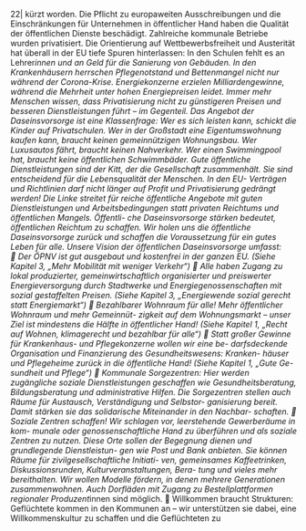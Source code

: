 22| 
kürzt worden. Die Pflicht zu europaweiten Ausschreibungen und die Einschränkungen 
für Unternehmen in öffentlicher Hand haben die Qualität der öffentlichen Dienste 
beschädigt. Zahlreiche kommunale Betriebe wurden privatisiert. Die Orientierung auf 
Wettbewerbsfreiheit und Austerität hat überall in der EU tiefe Spuren hinterlassen: In 
den Schulen fehlt es an Lehrer*innen und an Geld für die Sanierung von Gebäuden. In 
den Krankenhäusern herrschen Pflegenotstand und Bettenmangel nicht nur während 
der Corona-Krise. Energiekonzerne erzielen Milliardengewinne, während die Mehrheit 
unter hohen Energiepreisen leidet. Immer mehr Menschen wissen, dass Privatisierung 
nicht zu günstigeren Preisen und besseren Dienstleistungen führt – im Gegenteil. 
Das Angebot der Daseinsvorsorge ist eine Klassenfrage: Wer es sich leisten kann, 
schickt die Kinder auf Privatschulen. Wer in der Großstadt eine Eigentumswohnung 
kaufen kann, braucht keinen gemeinnützigen Wohnungsbau. Wer Luxusautos fährt, 
braucht keinen Nahverkehr. Wer einen Swimmingpool hat, braucht keine öffentlichen 
Schwimmbäder. Gute öffentliche Dienstleistungen sind der Kitt, der die Gesellschaft 
zusammenhält. Sie sind entscheidend für die Lebensqualität der Menschen. In den EU-
Verträgen und Richtlinien darf nicht länger auf Profit und Privatisierung gedrängt 
werden! Die Linke streitet für reiche öffentliche Angebote mit guten Dienstleistungen 
und Arbeitsbedingungen statt privaten Reichtums und öffentlichen Mangels. Öffentli-
che Daseinsvorsorge stärken bedeutet, öffentlichen Reichtum zu schaffen. Wir holen 
uns die öffentliche Daseinsvorsorge zurück und schaffen die Voraussetzung für ein 
gutes Leben für alle. 
Unsere Vision der öffentlichen Daseinsvorsorge umfasst:  
 Der ÖPNV ist gut ausgebaut und kostenfrei in der ganzen EU. (Siehe Kapitel 3, 
„Mehr Mobilität mit weniger Verkehr“) 
 Alle haben Zugang zu lokal produzierter, gemeinwirtschaftlich organisierter und 
preiswerter Energieversorgung durch Stadtwerke und Energiegenossenschaften mit 
sozial gestaffelten Preisen. (Siehe Kapitel 3, „Energiewende sozial gerecht statt 
Energiemarkt“) 
 Bezahlbarer Wohnraum für alle! Mehr öffentlicher Wohnraum und mehr Gemeinnüt-
zigkeit auf dem Wohnungsmarkt – unser Ziel ist mindestens die Hälfte in öffentlicher 
Hand! (Siehe Kapitel 1, „Recht auf Wohnen, klimagerecht und bezahlbar für alle“) 
 Statt großer Gewinne für Krankenhaus- und Pflegekonzerne wollen wir eine be-
darfsdeckende Organisation und Finanzierung des Gesundheitswesens: Kranken-
häuser und Pflegeheime zurück in die öffentliche Hand! (Siehe Kapitel 1, „Gute Ge-
sundheit und Pflege“) 
 Kommunale Sorgezentren: Hier werden zugängliche soziale Dienstleistungen 
geschaffen wie Gesundheitsberatung, Bildungsberatung und administrative Hilfen. 
Die Sorgezentren stellen auch Räume für Austausch, Verständigung und Selbstor-
ganisierung bereit. Damit stärken sie das solidarische Miteinander in den Nachbar-
schaften. 
 Soziale Zentren schaffen! Wir schlagen vor, leerstehende Gewerberäume in kom-
munale oder genossenschaftliche Hand zu überführen und als soziale Zentren zu 
nutzen. Diese Orte sollen der Begegnung dienen und grundlegende Dienstleistun-
gen wie Post und Bank anbieten. Sie können Räume für zivilgesellschaftliche Initiati-
ven, gemeinsames Kaffeetrinken, Diskussionsrunden, Kulturveranstaltungen, Bera-
tung und vieles mehr bereithalten. Wir wollen Modelle fördern, in denen mehrere 
Generationen zusammenwohnen. Auch Dorfläden mit Zugang zu Bestellplattformen 
regionaler Produzent*innen sind möglich. 
 Willkommen braucht Strukturen: Geflüchtete kommen in den Kommunen an – wir 
unterstützen sie dabei, eine Willkommenskultur zu schaffen und die Geflüchteten zu 
